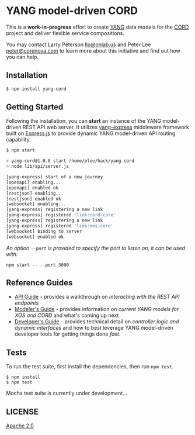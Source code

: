 # YANG model-driven CORD

This is a **work-in-progress** effort to create
[YANG](http://tools.ietf.org/html/rfc6020) data models for the
[CORD](http://opencord.org) project and deliver flexible service
compositions.

You may contact Larry Peterson <llp@onlab.us> and Peter Lee
<peter@corenova.com> to learn more about this initiative and find out
how you can help.

## Installation

```bash
$ npm install yang-cord
```

## Getting Started

Following the installation, you can **start** an instance of the YANG
model-driven REST API web server. It utilizes
[yang-express](http://github.com/corenova/yang-express) middleware
framework built on [Express.js](http://expressjs.com) to provide
dynamic YANG model-driven API routing capability.

```bash
$ npm start

> yang-cord@1.0.8 start /home/plee/hack/yang-cord
> node lib/api/server.js

[yang-express] start of a new journey
[openapi] enabling...
[openapi] enabled ok
[restjson] enabling...
[restjson] enabled ok
[websocket] enabling...
[yang-express] registering a new link
[yang-express] registered 'link:cord-core'
[yang-express] registering a new link
[yang-express] registered 'link:xos-core'
[websocket] binding to server
[websocket] enabled ok
```

_An option `--port` is provided to specify the port to listen on, it can be used with:_

```
npm start -- --port 3000
```

## Reference Guides

- [API Guide](./src/README.md) - provides a walkthrough on *interacting with the REST API endpoints*
- [Modeler's Guide](./schema/README.md) - provides information on *current YANG models for XOS and CORD* and what's coming up next
- [Developer's Guide](./src/README.md) - provides technical detail on *controller logic and dynamic interfaces* and how to best leverage YANG model-driven developer tools for getting things done *fast*.

## Tests

To run the test suite, first install the dependencies, then run `npm
test`.

```
$ npm install
$ npm test
```
Mocha test suite is currently under development...

## LICENSE
  [Apache 2.0](LICENSE)

